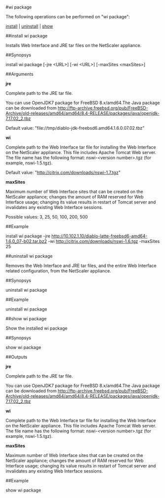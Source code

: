 #wi package

The following operations can be performed on "wi package":


[install](#install-wi-package) | [uninstall](#uninstall-wi-package) | [show](#show-wi-package)

##install wi package

Installs Web Interface and JRE tar files on the NetScaler appliance.


##Synopsys

install wi package [-jre &lt;URL>] [-wi &lt;URL>] [-maxSites &lt;maxSites>]


##Arguments

<b>jre</b>
Complete path to the JRE tar file.
You can use OpenJDK7 package for FreeBSD 8.x/amd64.The Java package can be downloaded from http://ftp-archive.freebsd.org/pub/FreeBSD-Archive/old-releases/amd64/amd64/8.4-RELEASE/packages/java/openjdk-7.17.02_2.tbz
Default value: "file://tmp/diablo-jdk-freebsd6.amd64.1.6.0.07.02.tbz"

<b>wi</b>
Complete path to the Web Interface tar file for installing the Web Interface on the NetScaler appliance. This file includes Apache Tomcat Web server. The file name has the following format: nswi-&lt;version number&gt;.tgz (for example, nswi-1.5.tgz).
Default value: "http://citrix.com/downloads/nswi-1.7.tgz"

<b>maxSites</b>
Maximum number of Web Interface sites that can be created on the NetScaler appliance; changes the amount of RAM reserved for Web Interface usage; changing its value results in restart of Tomcat server and invalidates any existing Web Interface sessions.
Possible values: 3, 25, 50, 100, 200, 500



##Example

install wi package -jre http://10.102.1.10/diablo-latte-freebsd6-amd64-1.6.0_07-b02.tar.bz2 -wi http://citrix.com/downloads/nswi-1.6.tgz -maxSites 25

##uninstall wi package

Removes the Web Interface and JRE tar files, and the entire Web Interface related configuration, from the NetScaler appliance.


##Synopsys

uninstall wi package


##Example

uninstall wi package

##show wi package

Show the installed wi package


##Synopsys

show wi package


##Outputs

<b>jre</b>
Complete path to the JRE tar file.
You can use OpenJDK7 package for FreeBSD 8.x/amd64.The Java package can be downloaded from http://ftp-archive.freebsd.org/pub/FreeBSD-Archive/old-releases/amd64/amd64/8.4-RELEASE/packages/java/openjdk-7.17.02_2.tbz

<b>wi</b>
Complete path to the Web Interface tar file for installing the Web Interface on the NetScaler appliance. This file includes Apache Tomcat Web server. The file name has the following format: nswi-&lt;version number>.tgz (for example, nswi-1.5.tgz).

<b>maxSites</b>
Maximum number of Web Interface sites that can be created on the NetScaler appliance; changes the amount of RAM reserved for Web Interface usage; changing its value results in restart of Tomcat server and invalidates any existing Web Interface sessions.



##Example

show wi package

